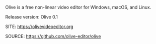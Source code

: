 
 Olive is a free non-linear video editor for Windows, macOS, and Linux.
 
 Release version: Olive 0.1
  
 SITE: https://olivevideoeditor.org

 SOURCE: https://github.com/olive-editor/olive
